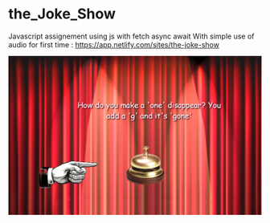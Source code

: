 # the_Joke_Show


Javascript assignement using js with fetch async await
With simple use of audio for first time : https://app.netlify.com/sites/the-joke-show


![Alt Text](joke_show.jpg)



